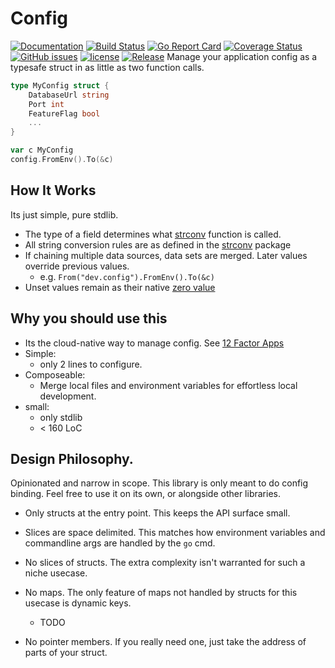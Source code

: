# Config
[![Documentation](https://godoc.org/github.com/JeremyLoy/config?status.svg)](http://godoc.org/github.com/JeremyLoy/config)
[![Build Status](https://travis-ci.org/JeremyLoy/config.svg?branch=master)](https://travis-ci.org/JeremyLoy/config)
[![Go Report Card](https://goreportcard.com/badge/github.com/JeremyLoy/config)](https://goreportcard.com/report/github.com/JeremyLoy/config)
[![Coverage Status](https://coveralls.io/repos/github/JeremyLoy/config/badge.svg?branch=master)](https://coveralls.io/github/JeremyLoy/config?branch=master)
[![GitHub issues](https://img.shields.io/github/issues/JeremyLoy/config.svg)](https://github.com/JeremyLoy/config/issues)
[![license](https://img.shields.io/github/license/JeremyLoy/config.svg?maxAge=2592000)](https://github.com/JeremyLoy/config/LICENSE)
[![Release](https://img.shields.io/github/release/JeremyLoy/config.svg?label=Release)](https://github.com/JeremyLoy/config/releases)
Manage your application config as a typesafe struct in as little as two function calls.

```go
type MyConfig struct {
	DatabaseUrl string
	Port int
	FeatureFlag bool
	...
}

var c MyConfig
config.FromEnv().To(&c)
```

## How It Works

Its just simple, pure stdlib. 

* The type of a field determines what [strconv](https://golang.org/pkg/strconv/) function is called.
* All string conversion rules are as defined in the [strconv](https://golang.org/pkg/strconv/) package
* If chaining multiple data sources, data sets are merged. 
  Later values override previous values.
    * e.g. `From("dev.config").FromEnv().To(&c)`
* Unset values remain as their native [zero value](https://tour.golang.org/basics/12) 

## Why you should use this

* Its the cloud-native way to manage config. See [12 Factor Apps](https://12factor.net/config)
* Simple:
    * only 2 lines to configure.
* Composeable:
    * Merge local files and environment variables for effortless local development.
* small:
    * only stdlib 
    * < 160 LoC
    
## Design Philosophy.

Opinionated and narrow in scope. This library is only meant to do config binding. 
Feel free to use it on its own, or alongside other libraries.  

* Only structs at the entry point. This keeps the API surface small.  

* Slices are space delimited. This matches how environment variables and commandline args are handled by the `go` cmd.

* No slices of structs. The extra complexity isn't warranted for such a niche usecase.

* No maps. The only feature of maps not handled by structs for this usecase is dynamic keys.
    * TODO

* No pointer members. If you really need one, just take the address of parts of your struct.